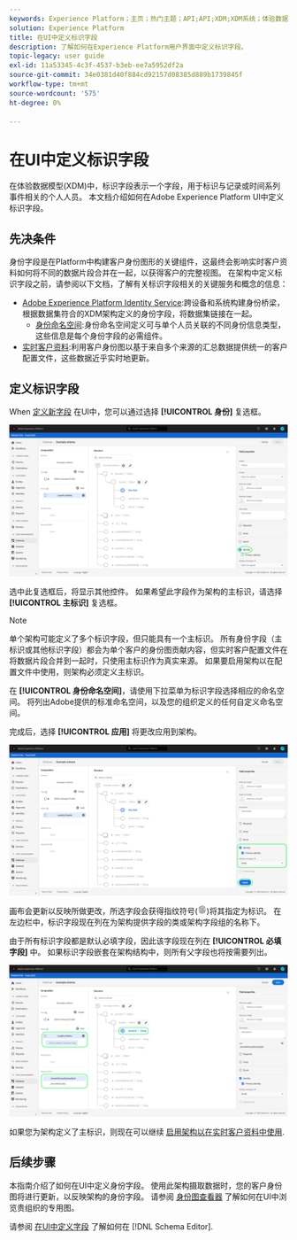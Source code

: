 ```yaml
---
keywords: Experience Platform；主页；热门主题；API;API;XDM;XDM系统；体验数据模型；数据模型；UI；工作区；身份；字段；
solution: Experience Platform
title: 在UI中定义标识字段
description: 了解如何在Experience Platform用户界面中定义标识字段。
topic-legacy: user guide
exl-id: 11a53345-4c3f-4537-b3eb-ee7a5952df2a
source-git-commit: 34e0381d40f884cd92157d08385d889b1739845f
workflow-type: tm+mt
source-wordcount: '575'
ht-degree: 0%

---
```


# 在UI中定义标识字段

在体验数据模型(XDM)中，标识字段表示一个字段，用于标识与记录或时间系列事件相关的个人人员。 本文档介绍如何在Adobe Experience Platform UI中定义标识字段。

## 先决条件

身份字段是在Platform中构建客户身份图形的关键组件，这最终会影响实时客户资料如何将不同的数据片段合并在一起，以获得客户的完整视图。 在架构中定义标识字段之前，请参阅以下文档，了解有关标识字段相关的关键服务和概念的信息：

* [Adobe Experience Platform Identity Service](../../../identity-service/home.md):跨设备和系统构建身份桥梁，根据数据集符合的XDM架构定义的身份字段，将数据集链接在一起。
   * [身份命名空间](../../../identity-service/namespaces.md):身份命名空间定义可与单个人员关联的不同身份信息类型，这些信息是每个身份字段的必需组件。
* [实时客户资料](../../../profile/home.md):利用客户身份图以基于来自多个来源的汇总数据提供统一的客户配置文件，这些数据近乎实时地更新。

## 定义标识字段

When [定义新字段](./overview.md#define) 在UI中，您可以通过选择 **[!UICONTROL 身份]** 复选框。

![](../../images/ui/fields/special/identity.png)

选中此复选框后，将显示其他控件。 如果希望此字段作为架构的主标识，请选择 **[!UICONTROL 主标识]** 复选框。

>[!NOTE]
>
>单个架构可能定义了多个标识字段，但只能具有一个主标识。 所有身份字段（主标识或其他标识字段）都会为单个客户的身份图贡献内容，但实时客户配置文件在将数据片段合并到一起时，只使用主标识作为真实来源。 如果要启用架构以在配置文件中使用，则架构必须定义主标识。

在 **[!UICONTROL 身份命名空间]**，请使用下拉菜单为标识字段选择相应的命名空间。 将列出Adobe提供的标准命名空间，以及您的组织定义的任何自定义命名空间。

完成后，选择 **[!UICONTROL 应用]** 将更改应用到架构。

![](../../images/ui/fields/special/identity-config.png)

画布会更新以反映所做更改，所选字段会获得指纹符号(![](../../images/ui/fields/special/identity-symbol.png))将其指定为标识。 在左边栏中，标识字段现在列在为架构提供字段的类或架构字段组的名称下。

由于所有标识字段都是默认必填字段，因此该字段现在列在 **[!UICONTROL 必填字段]** 中。 如果标识字段嵌套在架构结构中，则所有父字段也将按需要列出。

![](../../images/ui/fields/special/identity-applied.png)

如果您为架构定义了主标识，则现在可以继续 [启用架构以在实时客户资料中使用](../resources/schemas.md#profile).

## 后续步骤

本指南介绍了如何在UI中定义身份字段。 使用此架构摄取数据时，您的客户身份图将进行更新，以反映架构的身份字段。 请参阅 [身份图查看器](../../../identity-service/ui/identity-graph-viewer.md) 了解如何在UI中浏览贵组织的专用图。

请参阅 [在UI中定义字段](./overview.md#special) 了解如何在 [!DNL Schema Editor].

